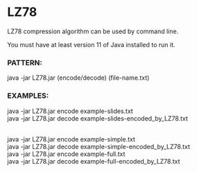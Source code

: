 # LZ78
LZ78 compression algorithm can be used by command line.

You must have at least version 11 of Java installed to run it.


### PATTERN:
java -jar LZ78.jar (encode/decode) (file-name.txt)


### EXAMPLES:
java -jar LZ78.jar encode example-slides.txt<br/>
java -jar LZ78.jar decode example-slides-encoded_by_LZ78.txt

<br/>
java -jar LZ78.jar encode example-simple.txt<br/>
java -jar LZ78.jar decode example-simple-encoded_by_LZ78.txt

<br/>
java -jar LZ78.jar encode example-full.txt<br/>
java -jar LZ78.jar decode example-full-encoded_by_LZ78.txt
